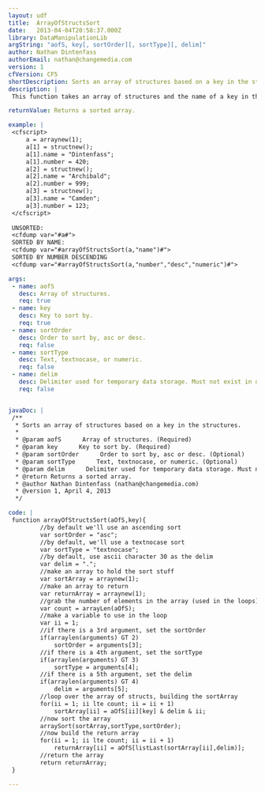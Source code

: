 ```yaml
---
layout: udf
title:  ArrayOfStructsSort
date:   2013-04-04T20:58:37.000Z
library: DataManipulationLib
argString: "aofS, key[, sortOrder][, sortType][, delim]"
author: Nathan Dintenfass
authorEmail: nathan@changemedia.com
version: 1
cfVersion: CF5
shortDescription: Sorts an array of structures based on a key in the structures.
description: |
 This function takes an array of structures and the name of a key in the structures and returns a new array of structures sorted by the key.

returnValue: Returns a sorted array.

example: |
 <cfscript>
     a = arraynew(1);
     a[1] = structnew();
     a[1].name = "Dintenfass";
     a[1].number = 420;
     a[2] = structnew();
     a[2].name = "Archibald";
     a[2].number = 999;    
     a[3] = structnew();
     a[3].name = "Camden";
     a[3].number = 123;
 </cfscript>
 
 UNSORTED:
 <cfdump var="#a#">
 SORTED BY NAME:
 <cfdump var="#arrayOfStructsSort(a,"name")#">    
 SORTED BY NUMBER DESCENDING
 <cfdump var="#arrayOfStructsSort(a,"number","desc","numeric")#">

args:
 - name: aofS
   desc: Array of structures.
   req: true
 - name: key
   desc: Key to sort by.
   req: true
 - name: sortOrder
   desc: Order to sort by, asc or desc.
   req: false
 - name: sortType
   desc: Text, textnocase, or numeric.
   req: false
 - name: delim
   desc: Delimiter used for temporary data storage. Must not exist in data. Defaults to a period.
   req: false


javaDoc: |
 /**
  * Sorts an array of structures based on a key in the structures.
  * 
  * @param aofS      Array of structures. (Required)
  * @param key      Key to sort by. (Required)
  * @param sortOrder      Order to sort by, asc or desc. (Optional)
  * @param sortType      Text, textnocase, or numeric. (Optional)
  * @param delim      Delimiter used for temporary data storage. Must not exist in data. Defaults to a period. (Optional)
  * @return Returns a sorted array. 
  * @author Nathan Dintenfass (nathan@changemedia.com) 
  * @version 1, April 4, 2013 
  */

code: |
 function arrayOfStructsSort(aOfS,key){
         //by default we'll use an ascending sort
         var sortOrder = "asc";        
         //by default, we'll use a textnocase sort
         var sortType = "textnocase";
         //by default, use ascii character 30 as the delim
         var delim = ".";
         //make an array to hold the sort stuff
         var sortArray = arraynew(1);
         //make an array to return
         var returnArray = arraynew(1);
         //grab the number of elements in the array (used in the loops)
         var count = arrayLen(aOfS);
         //make a variable to use in the loop
         var ii = 1;
         //if there is a 3rd argument, set the sortOrder
         if(arraylen(arguments) GT 2)
             sortOrder = arguments[3];
         //if there is a 4th argument, set the sortType
         if(arraylen(arguments) GT 3)
             sortType = arguments[4];
         //if there is a 5th argument, set the delim
         if(arraylen(arguments) GT 4)
             delim = arguments[5];
         //loop over the array of structs, building the sortArray
         for(ii = 1; ii lte count; ii = ii + 1)
             sortArray[ii] = aOfS[ii][key] & delim & ii;
         //now sort the array
         arraySort(sortArray,sortType,sortOrder);
         //now build the return array
         for(ii = 1; ii lte count; ii = ii + 1)
             returnArray[ii] = aOfS[listLast(sortArray[ii],delim)];
         //return the array
         return returnArray;
 }

---
```


